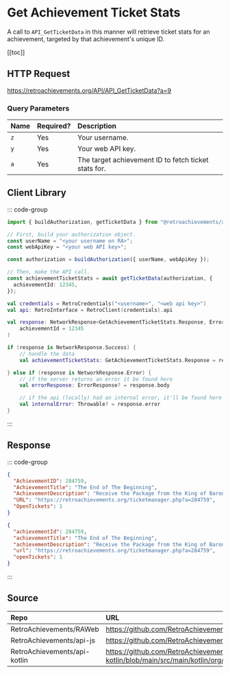 <script setup>
import SampleRequest from '../../components/SampleRequest.vue';
</script>

# Get Achievement Ticket Stats

A call to `API_GetTicketData` in this manner will retrieve ticket stats for an achievement, targeted by that achievement's unique ID.

[[toc]]

## HTTP Request

<SampleRequest httpVerb="GET">https://retroachievements.org/API/API_GetTicketData?a=9</SampleRequest>

### Query Parameters

| Name | Required? | Description                                          |
| :--- | :-------- | :--------------------------------------------------- |
| `z`  | Yes       | Your username.                                       |
| `y`  | Yes       | Your web API key.                                    |
| `a`  | Yes       | The target achievement ID to fetch ticket stats for. |

## Client Library

::: code-group

```ts [NodeJS]
import { buildAuthorization, getTicketData } from "@retroachievements/api";

// First, build your authorization object.
const userName = "<your username on RA>";
const webApiKey = "<your web API key>";

const authorization = buildAuthorization({ userName, webApiKey });

// Then, make the API call.
const achievementTicketStats = await getTicketData(authorization, {
  achievementId: 12345,
});
```

```kotlin [Kotlin]
val credentials = RetroCredentials("<username>", "<web api key>")
val api: RetroInterface = RetroClient(credentials).api

val response: NetworkResponse<GetAchievementTicketStats.Response, ErrorResponse> = api.getAchievementTicketStats(
    achievementId = 12345
)

if (response is NetworkResponse.Success) {
    // handle the data
    val achievementTicketStats: GetAchievementTicketStats.Response = response.body

} else if (response is NetworkResponse.Error) {
    // if the server returns an error it be found here
    val errorResponse: ErrorResponse? = response.body

    // if the api (locally) had an internal error, it'll be found here
    val internalError: Throwable? = response.error
}
```

:::

## Response

::: code-group

```json [HTTP Response]
{
  "AchievementID": 284759,
  "AchievementTitle": "The End of The Beginning",
  "AchievementDescription": "Receive the Package from the King of Baron and begin your quest to the Mist Cavern",
  "URL": "https://retroachievements.org/ticketmanager.php?a=284759",
  "OpenTickets": 1
}
```

```json [NodeJS]
{
  "achievementId": 284759,
  "achievementTitle": "The End of The Beginning",
  "achievementDescription": "Receive the Package from the King of Baron and begin your quest to the Mist Cavern",
  "url": "https://retroachievements.org/ticketmanager.php?a=284759",
  "openTickets": 1
}
```

:::

## Source

| Repo                         | URL                                                                                                                  |
| :--------------------------- | :------------------------------------------------------------------------------------------------------------------- |
| RetroAchievements/RAWeb      | https://github.com/RetroAchievements/RAWeb/blob/master/public/API/API_GetTicketData.php                              |
| RetroAchievements/api-js     | https://github.com/RetroAchievements/api-js/blob/main/src/ticket/getTicketData.ts                                    |
| RetroAchievements/api-kotlin | https://github.com/RetroAchievements/api-kotlin/blob/main/src/main/kotlin/org/retroachivements/api/RetroInterface.kt |
